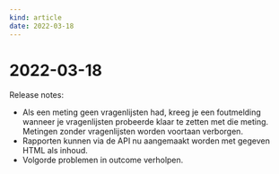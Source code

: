 ```yaml
---
kind: article
date: 2022-03-18
---
```


# 2022-03-18

Release notes:

* Als een meting geen vragenlijsten had, kreeg je een foutmelding wanneer je vragenlijsten probeerde klaar te zetten met die meting. Metingen zonder vragenlijsten worden voortaan verborgen.
* Rapporten kunnen via de API nu aangemaakt worden met gegeven HTML als inhoud.
* Volgorde problemen in outcome verholpen.
